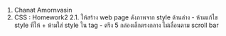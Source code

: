 1. Chanat Amornvasin
2. CSS : Homework2
    2.1. ให้สร้าง web page ดังภาพจาก style ด้านล่าง
        - ห้ามแก้ไข style ที่ให้ + ห้ามใส่ style ใน tag 
        - ตรึง 5 กล่องเล็กตรงกลาง ไม่เลื่อนตาม scroll bar